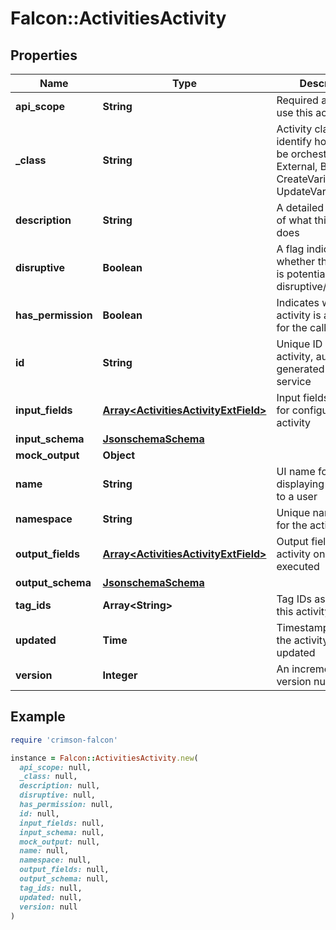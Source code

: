# Falcon::ActivitiesActivity

## Properties

| Name | Type | Description | Notes |
| ---- | ---- | ----------- | ----- |
| **api_scope** | **String** | Required api scope to use this activity. | [optional] |
| **_class** | **String** | Activity class to identify how it should be orchestrated. E.g. External, Break, CreateVariable and UpdateVariable | [optional] |
| **description** | **String** | A detailed description of what this action does |  |
| **disruptive** | **Boolean** | A flag indicating whether the activity is potentially disruptive/destructive |  |
| **has_permission** | **Boolean** | Indicates whether an activity is available for the caller |  |
| **id** | **String** | Unique ID of the activity, auto-generated by the API service |  |
| **input_fields** | [**Array&lt;ActivitiesActivityExtField&gt;**](ActivitiesActivityExtField.md) | Input fields required for configuring activity | [optional] |
| **input_schema** | [**JsonschemaSchema**](JsonschemaSchema.md) |  | [optional] |
| **mock_output** | **Object** |  | [optional] |
| **name** | **String** | UI name for displaying the activity to a user |  |
| **namespace** | **String** | Unique namespace for the activity. | [optional] |
| **output_fields** | [**Array&lt;ActivitiesActivityExtField&gt;**](ActivitiesActivityExtField.md) | Output fields of the activity once executed | [optional] |
| **output_schema** | [**JsonschemaSchema**](JsonschemaSchema.md) |  | [optional] |
| **tag_ids** | **Array&lt;String&gt;** | Tag IDs assigned to this activity | [optional] |
| **updated** | **Time** | Timestamp of when the activity was last updated | [optional] |
| **version** | **Integer** | An incrementing version number | [optional] |

## Example

```ruby
require 'crimson-falcon'

instance = Falcon::ActivitiesActivity.new(
  api_scope: null,
  _class: null,
  description: null,
  disruptive: null,
  has_permission: null,
  id: null,
  input_fields: null,
  input_schema: null,
  mock_output: null,
  name: null,
  namespace: null,
  output_fields: null,
  output_schema: null,
  tag_ids: null,
  updated: null,
  version: null
)
```

